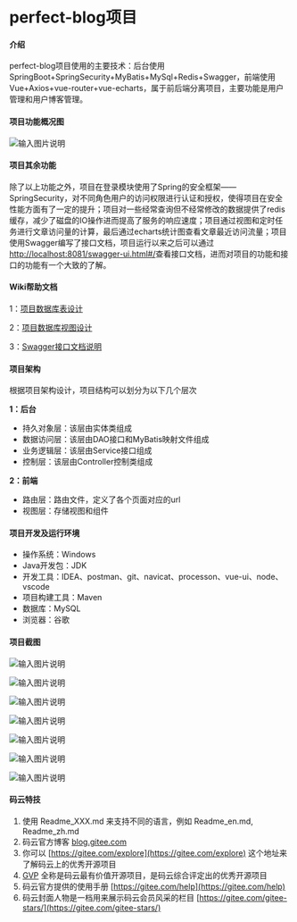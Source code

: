 # perfect-blog项目

#### 介绍
perfect-blog项目使用的主要技术：后台使用SpringBoot+SpringSecurity+MyBatis+MySql+Redis+Swagger，前端使用Vue+Axios+vue-router+vue-echarts，属于前后端分离项目，主要功能是用户管理和用户博客管理。

#### 项目功能概况图
![输入图片说明](https://images.gitee.com/uploads/images/2020/0811/132033_f3c435f6_6533994.jpeg "博客管理系统.jpeg")

#### 项目其余功能

除了以上功能之外，项目在登录模块使用了Spring的安全框架——SpringSecurity，对不同角色用户的访问权限进行认证和授权，使得项目在安全性能方面有了一定的提升；项目对一些经常查询但不经常修改的数据提供了redis缓存，减少了磁盘的IO操作进而提高了服务的响应速度；项目通过视图和定时任务进行文章访问量的计算，最后通过echarts统计图查看文章最近访问流量；项目使用Swagger编写了接口文档，项目运行以来之后可以通过[http://localhost:8081/swagger-ui.html#/](http://localhost:8081/swagger-ui.html#/)查看接口文档，进而对项目的功能和接口的功能有一个大致的了解。

#### Wiki帮助文档

1：[项目数据库表设计](https://gitee.com/wei_zhong_liu/vueblog/wikis/%E9%A1%B9%E7%9B%AE%E6%95%B0%E6%8D%AE%E5%BA%93%E8%A1%A8%E8%AE%BE%E8%AE%A1?sort_id=2467437)

2：[项目数据库视图设计](https://gitee.com/wei_zhong_liu/vueblog/wikis/%E9%A1%B9%E7%9B%AE%E6%95%B0%E6%8D%AE%E5%BA%93%E8%A7%86%E5%9B%BE%E8%AE%BE%E8%AE%A1?sort_id=2893744)

3：[Swagger接口文档说明](https://gitee.com/wei_zhong_liu/vueblog/wikis/Swagger%E6%8E%A5%E5%8F%A3%E6%96%87%E6%A1%A3%E8%AF%B4%E6%98%8E?sort_id=2899399)

#### 项目架构

根据项目架构设计，项目结构可以划分为以下几个层次

**1：后台** 
- 持久对象层：该层由实体类组成
- 数据访问层：该层由DAO接口和MyBatis映射文件组成
- 业务逻辑层：该层由Service接口组成
- 控制层：该层由Controller控制类组成

 **2：前端**
- 路由层：路由文件，定义了各个页面对应的url
- 视图层：存储视图和组件 

#### 项目开发及运行环境

- 操作系统：Windows
- Java开发包：JDK
- 开发工具：IDEA、postman、git、navicat、processon、vue-ui、node、vscode
- 项目构建工具：Maven
- 数据库：MySQL
- 浏览器：谷歌

#### 项目截图

![输入图片说明](https://images.gitee.com/uploads/images/2020/0811/140832_aad3372b_6533994.png "屏幕截图.png")

![输入图片说明](https://images.gitee.com/uploads/images/2020/0811/140850_0309f399_6533994.png "屏幕截图.png")

![输入图片说明](https://images.gitee.com/uploads/images/2020/0811/140904_5dc4246b_6533994.png "屏幕截图.png")

![输入图片说明](https://images.gitee.com/uploads/images/2020/0811/140914_1e483ff3_6533994.png "屏幕截图.png")

![输入图片说明](https://images.gitee.com/uploads/images/2020/0811/140925_1c49d7ca_6533994.png "屏幕截图.png")

![输入图片说明](https://images.gitee.com/uploads/images/2020/0811/141057_c655b6c4_6533994.png "屏幕截图.png")

![输入图片说明](https://images.gitee.com/uploads/images/2020/0923/165923_5ae0b2b5_6533994.png "屏幕截图.png")

#### 码云特技

1.  使用 Readme\_XXX.md 来支持不同的语言，例如 Readme\_en.md, Readme\_zh.md
2.  码云官方博客 [blog.gitee.com](https://blog.gitee.com)
3.  你可以 [https://gitee.com/explore](https://gitee.com/explore) 这个地址来了解码云上的优秀开源项目
4.  [GVP](https://gitee.com/gvp) 全称是码云最有价值开源项目，是码云综合评定出的优秀开源项目
5.  码云官方提供的使用手册 [https://gitee.com/help](https://gitee.com/help)
6.  码云封面人物是一档用来展示码云会员风采的栏目 [https://gitee.com/gitee-stars/](https://gitee.com/gitee-stars/)
